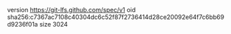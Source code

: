 version https://git-lfs.github.com/spec/v1
oid sha256:c7367ac7108c40304dc6c52f87f2736414d28ce20092e64f7c6bb69d9236f01a
size 3024
